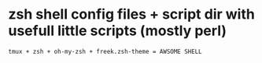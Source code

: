 # zsh shell config files + script dir with usefull little scripts (mostly perl)

    tmux + zsh + oh-my-zsh + freek.zsh-theme = AWSOME SHELL
